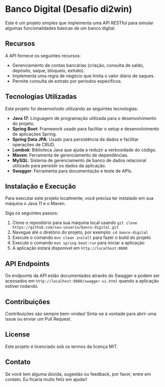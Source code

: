 # Banco Digital (Desafio di2win)

Este é um projeto simples que implementa uma API RESTful para simular algumas funcionalidades básicas de um banco digital. 

## Recursos

A API fornece os seguintes recursos:

- Gerenciamento de contas bancárias (criação, consulta de saldo, depósito, saque, bloqueio, extrato).
- Implementa uma regra de negócio que limita o valor diário de saques.
- Permite consulta de extrato por períodos específicos.

## Tecnologias Utilizadas

Este projeto foi desenvolvido utilizando as seguintes tecnologias:

- **Java 17**: Linguagem de programação utilizada para o desenvolvimento do projeto.
- **Spring Boot**: Framework usado para facilitar o setup e desenvolvimento de aplicações Spring.
- **Spring Data JPA**: Usado para persistência de dados e facilitar operações de CRUD.
- **Lombok**: Biblioteca Java que ajuda a reduzir a verbosidade do código.
- **Maven**: Ferramenta de gerenciamento de dependências.
- **MySQL**: Sistema de gerenciamento de banco de dados relacional utilizado para persistir os dados da aplicação.
- **Swagger**: Ferramenta para documentação e teste de APIs.

## Instalação e Execução

Para executar este projeto localmente, você precisa ter instalado em sua máquina o Java 11 e o Maven.

Siga os seguintes passos:

1. Clone o repositório para sua máquina local usando `git clone https://github.com/seu-usuario/banco-digital.git`
2. Navegue até o diretório do projeto, por exemplo: `cd banco-digital`
3. Execute o comando `mvn clean install` para fazer o build do projeto
4. Execute o comando `mvn spring-boot:run` para iniciar a aplicação
5. A aplicação estará disponível em `http://localhost:8080`

## API Endpoints

Os endpoints da API estão documentados através do Swagger e podem ser acessados em `http://localhost:8080/swagger-ui.html` quando a aplicação estiver rodando.

## Contribuições

Contribuições são sempre bem-vindas! Sinta-se à vontade para abrir uma issue ou enviar um Pull Request.

## License

Este projeto é licenciado sob os termos da licença MIT.

## Contato

Se você tem alguma dúvida, sugestão ou feedback, por favor, entre em contato. Eu ficaria muito feliz em ajudar!
